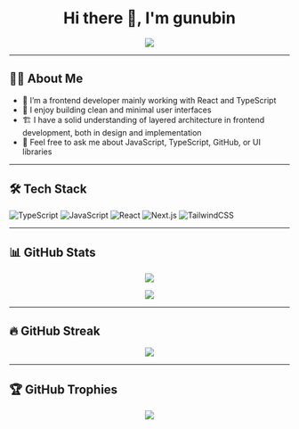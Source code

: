<h1 align="center">Hi there 👋, I'm gunubin</h1>

<p align="center">
  <img src="https://readme-typing-svg.herokuapp.com/?lines=Welcome+to+my+GitHub!;Frontend+Developer;Learning+Rust;&center=true&width=380&height=45">
</p>

---

## 🧑‍💻 About Me

- 🧩 I’m a frontend developer mainly working with React and TypeScript
- 🎨 I enjoy building clean and minimal user interfaces
- 🏗️ I have a solid understanding of layered architecture in frontend development, both in design and implementation
- 💬 Feel free to ask me about JavaScript, TypeScript, GitHub, or UI libraries

---

## 🛠️ Tech Stack

![TypeScript](https://img.shields.io/badge/-TypeScript-3178C6?style=flat&logo=typescript)
![JavaScript](https://img.shields.io/badge/-JavaScript-F7DF1E?style=flat&logo=javascript&logoColor=black)
![React](https://img.shields.io/badge/-React-61DAFB?style=flat&logo=react)
![Next.js](https://img.shields.io/badge/-Next.js-000000?style=flat&logo=next.js)
![TailwindCSS](https://img.shields.io/badge/-TailwindCSS-38B2AC?style=flat&logo=tailwind-css)

---

## 📊 GitHub Stats

<p align="center">
  <img src="https://github-readme-stats.vercel.app/api?username=gunubin&show_icons=true&theme=tokyonight" />
</p>

<p align="center">
  <img src="https://github-readme-stats.vercel.app/api/top-langs/?username=gunubin&layout=compact&theme=tokyonight" />
</p>

---

## 🔥 GitHub Streak

<p align="center">
  <img src="https://streak-stats.demolab.com?user=gunubin&theme=tokyonight" />
</p>

---

## 🏆 GitHub Trophies

<p align="center">
  <img src="https://github-profile-trophy.vercel.app/?username=gunubin&theme=onedark&margin-w=15" />
</p>


